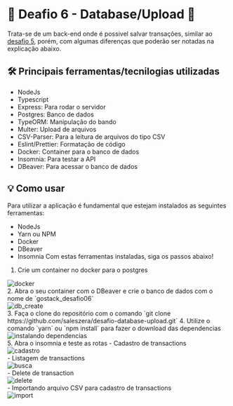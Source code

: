 # 🚀️ Deafio 6 - Database/Upload 🚀️

Trata-se de um back-end onde é possivel salvar transações, similar ao [desafio 5](https://github.com/saleszera/fundamentos-node), porém, com algumas diferenças que poderão ser notadas na explicação abaixo.

## 🛠️ Principais ferramentas/tecnilogias utilizadas
- NodeJs
- Typescript
- Express: Para rodar o servidor
- Postgres: Banco de dados
- TypeORM: Manipulação do bando
- Multer: Upload de arquivos
- CSV-Parser: Para a leitura de arquivos do tipo CSV
- Eslint/Prettier: Formatação de código
- Docker: Container para o banco de dados
- Insomnia: Para testar a API
- DBeaver: Para acessar o banco de dados


## 💡️ Como usar
Para utilizar a aplicação é fundamental que estejam instalados as seguintes ferramentas:
- NodeJs
- Yarn ou NPM
- Docker
- DBeaver
- Insomnia
Com estas ferramentas instaladas, siga os passos abaixo!
1. Crie um container no docker para o postgres
<div>
  <img src="https://media.giphy.com/media/mfywAOZXm1558QQwfv/giphy.gif" alt="docker">
</div>
2. Abra o seu container com o DBeaver e crie o banco de dados com o nome de `gostack_desafio06`
<div>
  <img src="https://media.giphy.com/media/MZyhmLL8QAVhcWNX2L/giphy.gif" alt="db_create">
</div>
3. Faça o clone do repositório com o comando `git clone https://github.com/saleszera/desafio-database-upload.git`
4. Utilize o comando `yarn` ou `npm install` para fazer o download das dependencias
<div>
  <img src="https://media.giphy.com/media/StTAe8COE7wGiskUAt/giphy.gif" alt="instalando dependencias">
</div>
5. Abra o insomnia e teste as rotas
   - Cadastro de transactions
<div>
  <img src="https://media.giphy.com/media/mZ6FR182XBlfDZVH98/giphy.gif" alt="cadastro">
</div>
   - Listagem de transactions
<div>
  <img src="https://media.giphy.com/media/2yTYm9U77Vvtv6a0zA/giphy.gif" alt="busca">
</div>
   - Delete de transaction
<div>
  <img src="https://media.giphy.com/media/keTbnknKVE0cPanj60/giphy.gif" alt="delete">
</div>
   - Importando arquivo CSV para cadastro de transactions
<div>
  <img src="https://media.giphy.com/media/YgT725lJGwdJxJYYBG/giphy.gif" alt="import">
</div>
